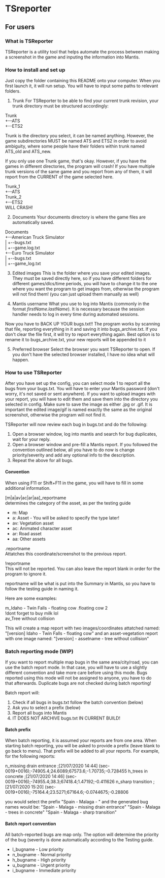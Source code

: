 # TSreporter

## For users

### What is TSReporter
TSReporter is a utility tool that helps automate the process between making a screenshot in the game and inputing the information into Mantis. 

### How to install and set up
Just copy the folder containing this README onto your computer. When you first launch it, it will run setup. You will have to input some paths to relevant folders.

1. Trunk
For TSReporter to be able to find your current trunk revision, your trunk directory must be structured accordingly:

Trunk  
+--ATS  
+--ETS2

Trunk is the directory you select, it can be named anything. However, the game subdirectories MUST be named ATS and ETS2 in order to avoid ambiguity, where some people have their folders within trunk named ATS_old and ATS_new.

If you only use one Trunk game, that's okay. However, if you have the games in different directories, the program will crash! If you have multiple trunk versions of the same game and you report from any of them, it will report from the CURRENT of the game selected here.

Trunk_1  
+--ATS  
Trunk_2  
+--ETS2  
WILL CRASH!

2. Documents
Your documents directory is where the game files are automatically saved. 

Documents  
+--American Truck Simulator  
|	+--bugs.txt  
|	+--game.log.txt  
+--Euro Truck Simulator  
|	+--bugs.txt  
|	+--game_log.txt

3. Edited images
This is the folder where you save your edited images. They must be saved directly here, so if you have different folders for different games/dlcs/time periods, you will have to change it to the one where you want the program to get images from, otherwise the program will not find them! (you can just upload them manually as well)

4. Mantis username
What you use to log into Mantis (commonly in the format *firstName.lastName*). It is necessary because the session handler needs to log in every time during automated sessions.

Now you have to BACK UP YOUR bugs.txt!! The program works by scanning that file, reporting everything in it and saving it into bugs_archive.txt. If you don't clear the file first, it will try to report everything again. Best option is to rename it to bugs_archive.txt, your new reports will be appended to it

5. Preferred browser
Select the browser you want TSReporter to open. If you don't have the selected browser installed, I have no idea what will happen.


### How to use TSReporter
After you have set up the config, you can select mode 1 to report all the bugs from your bugs.txt. You will have to enter your Mantis password (don't worry, it's not saved or sent anywhere). If you want to upload images with your report, you will have to edit them and save them into the directory you selected in config. Make sure to save the image as either .jpg or .gif. It is important the edited image/gif is named exactly the same as the original screenshot, otherwise the program will not find it.

TSReporter will now review each bug in bugs.txt and do the following:
1. Open a browser window, log into mantis and search for bug duplicates, wait for your reply.
2. Open a browser window and pre-fill a Mantis report. If you followed the convention outlined below, all you have to do now is change priority/severity and add any optional info to the description.
3. Repeat the above for all bugs.

#### Convention
When using F11 or Shift+F11 in the game, you will have to fill in some additional information. 

[m|a|av|ac|ar|aa]\_reportname  
determines the category of the asset, as per the testing guide  
- m: Map  
- a: Asset - You will be asked to specify the type later!  
- av: Vegetation asset  
- ac: Animated character asset  
- ar: Road asset  
- aa: Other assets

.reportname  
Attatches this coordinate/screenshot to the previous report. 

!reportname  
This will not be reported. You can also leave the report blank in order for the program to ignore it.

reportname will be what is put into the Summary in Mantis, so you have to follow the testing guide in naming it.

Here are some examples:

m_Idaho - Twin Falls - floating cow 
.floating cow 2  
!dont forget to buy milk lol   
av_Tree without collision

This will create a map report with two images/coordinates attatched named: "[version] Idaho - Twin Falls - floating cow"
and an asset-vegetation report with one image named: "[version] - assetname - tree without collision"

### Batch reporting mode (WIP)
If you want to report multiple map bugs in the same area/city/road, you can use the batch report mode. In that case, you will have to use a slightly different convention and take more care before using this mode. Bugs reported using this mode will not be assigned to anyone, you have to do that afterwards. Duplicate bugs are not checked during batch reporting!

Batch report will:
1. Check if all bugs in bugs.txt follow the batch convention (below)
2. Ask you to select a prefix (below)
3. Report all bugs into Mantis
4. IT DOES NOT ARCHIVE bugs.txt IN CURRENT BUILD!

#### Batch prefix
When batch reporting, it is assumed your reports are from one area. When starting batch reporting, you will be asked to provide a prefix (leave blank to go back to menu). That prefix will be added to all your reports. For example, for the following reports:

n_missing drain entrance ;[21/07/2020 14:44] (sec-0019+0016);-74905.4;24.6089;67573.6;-1.70735;-0.728455
h_trees in concrete ;[21/07/2020 14:46] (sec-0019+0016);-74955.4;38.3;67418.4;1.47192;-0.411626
n_sharp transition ;[21/07/2020 15:20] (sec-0019+0016);-75164.4;23.5271;67164.6;-0.0744675;-0.28806

you would select the prefix "Spain - Malaga - " and the generated bug names would be:
"Spain - Malaga - missing drain entrance"
"Spain - Malaga - trees in concrete"
"Spain - Malaga - sharp transition"

#### Batch report convention
All batch-reported bugs are map only. The option will determine the priority of the bug (severity is done automatically according to the Testing guide.
- l_bugname - Low priority
- n_bugname - Normal priority
- h_bugname - High priority
- u_bugname - Urgent priority
- i_bugname - Immediate priority
